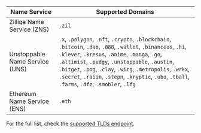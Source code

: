 | Name Service                   | Supported Domains                                                                                                                                                                                                                                                                                                                                                                 |
| ------------------------------ | --------------------------------------------------------------------------------------------------------------------------------------------------------------------------------------------------------------------------------------------------------------------------------------------------------------------------------------------------------------------------------- |
| Zilliqa Name Service (ZNS)     | `.zil`                                                                                                                                                                                                                                                                                                                                                                            |
| Unstoppable Name Service (UNS) | `.x`, `.polygon`, `.nft`, `.crypto`, `.blockchain`, `.bitcoin`, `.dao`, `.888`, `.wallet`, `.binanceus`, `.hi`, `.klever`, `.kresus`, `.anime`, `.manga`, `.go`, `.altimist`, `.pudgy`, `.unstoppable`, `.austin`, `.bitget`, `.pog`, `.clay`, `.witg`, `.metropolis`, `.wrkx`, `.secret`, `.raiin`, `.stepn`, `.kryptic`, `.ubu`, `.tball`, `.farms`, `.dfz`, `.smobler`, `.lfg` |
| Ethereum Name Service (ENS)    | `.eth`                                                                                                                                                                                                                                                                                                                                                                            |

For the full list, check the [supported TLDs endpoint](https://api.unstoppabledomains.com/resolve/supported_tlds).
